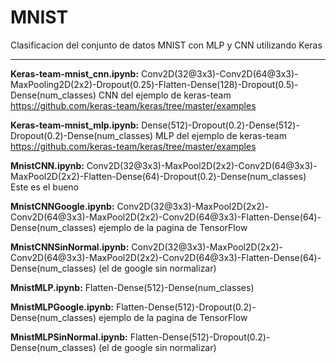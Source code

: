 # MNIST
Clasificacion del conjunto de datos MNIST con MLP y CNN utilizando Keras

--------------------------------------------------

**Keras-team-mnist_cnn.ipynb:**
Conv2D(32@3x3)-Conv2D(64@3x3)-MaxPooling2D(2x2)-Dropout(0.25)-Flatten-Dense(128)-Dropout(0.5)-Dense(num_classes)
CNN del ejemplo de keras-team https://github.com/keras-team/keras/tree/master/examples

**Keras-team-mnist_mlp.ipynb:**
Dense(512)-Dropout(0.2)-Dense(512)-Dropout(0.2)-Dense(num_classes)
MLP del ejemplo de keras-team https://github.com/keras-team/keras/tree/master/examples

**MnistCNN.ipynb:**
Conv2D(32@3x3)-MaxPool2D(2x2)-Conv2D(64@3x3)-MaxPool2D(2x2)-Flatten-Dense(64)-Dropout(0.2)-Dense(num_classes)
Este es el bueno

**MnistCNNGoogle.ipynb:**
Conv2D(32@3x3)-MaxPool2D(2x2)-Conv2D(64@3x3)-MaxPool2D(2x2)-Conv2D(64@3x3)-Flatten-Dense(64)-Dense(num_classes)
ejemplo de la pagina de TensorFlow

**MnistCNNSinNormal.ipynb:**
Conv2D(32@3x3)-MaxPool2D(2x2)-Conv2D(64@3x3)-MaxPool2D(2x2)-Conv2D(64@3x3)-Flatten-Dense(64)-Dense(num_classes)
(el de google sin normalizar)

**MnistMLP.ipynb:**
Flatten-Dense(512)-Dense(num_classes)

**MnistMLPGoogle.ipynb:**
Flatten-Dense(512)-Dropout(0.2)-Dense(num_classes)
ejemplo de la pagina de TensorFlow

**MnistMLPSinNormal.ipynb:**
Flatten-Dense(512)-Dropout(0.2)-Dense(num_classes)
(el de google sin normalizar)